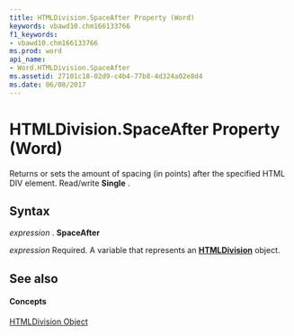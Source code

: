 ```yaml
---
title: HTMLDivision.SpaceAfter Property (Word)
keywords: vbawd10.chm166133766
f1_keywords:
- vbawd10.chm166133766
ms.prod: word
api_name:
- Word.HTMLDivision.SpaceAfter
ms.assetid: 27101c18-02d9-c4b4-77b8-4d324a02e8d4
ms.date: 06/08/2017
---
```



# HTMLDivision.SpaceAfter Property (Word)

Returns or sets the amount of spacing (in points) after the specified HTML DIV element. Read/write  **Single** .


## Syntax

 _expression_ . **SpaceAfter**

 _expression_ Required. A variable that represents an **[HTMLDivision](Word.HTMLDivision.md)** object.


## See also


#### Concepts


[HTMLDivision Object](Word.HTMLDivision.md)

